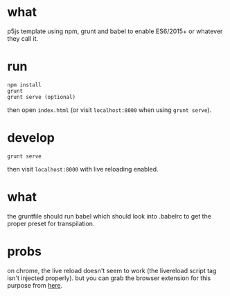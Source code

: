 # what

p5js template using npm, grunt and babel to enable ES6/2015+ or whatever they call it.

# run

```
npm install
grunt
grunt serve (optional)
```

then open `index.html` (or visit `localhost:8000` when using `grunt serve`).

# develop

```
grunt serve
```

then visit `localhost:8000` with live reloading enabled.

# what

the gruntfile should run babel which should look into .babelrc to get the proper preset for transpilation.

# probs

on chrome, the live reload doesn't seem to work (the livereload script tag isn't injected properly). but you can grab the browser extension for this purpose from [here](https://chrome.google.com/webstore/detail/livereload/jnihajbhpnppcggbcgedagnkighmdlei).